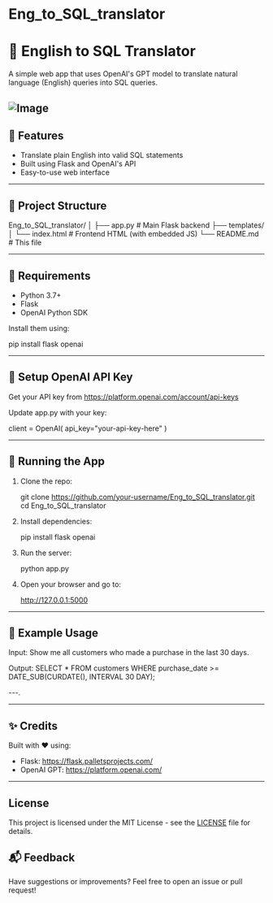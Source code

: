 # Eng_to_SQL_translator
 # 🧠 English to SQL Translator

A simple web app that uses OpenAI's GPT model to translate natural language (English) queries into SQL queries.

![Image](https://github.com/user-attachments/assets/b6006d55-71ba-4947-9d09-f56b29a08179)
---

## 🚀 Features

- Translate plain English into valid SQL statements
- Built using Flask and OpenAI's API
- Easy-to-use web interface

---

## 📁 Project Structure


Eng_to_SQL_translator/
│
├── app.py                  # Main Flask backend
├── templates/
│   └── index.html          # Frontend HTML (with embedded JS)
└── README.md               # This file

---

## 🧰 Requirements

- Python 3.7+
- Flask
- OpenAI Python SDK

Install them using:

pip install flask openai

---

## 🔑 Setup OpenAI API Key

Get your API key from https://platform.openai.com/account/api-keys

Update app.py with your key:

client = OpenAI(
    api_key="your-api-key-here"
)

---

## 🏁 Running the App

1. Clone the repo:

   git clone https://github.com/your-username/Eng_to_SQL_translator.git
   cd Eng_to_SQL_translator

2. Install dependencies:

   pip install flask openai

3. Run the server:

   python app.py

4. Open your browser and go to:

   http://127.0.0.1:5000

---

## 🧪 Example Usage

Input:
Show me all customers who made a purchase in the last 30 days.

Output:
SELECT * FROM customers WHERE purchase_date >= DATE_SUB(CURDATE(), INTERVAL 30 DAY);

---.

---

## ✨ Credits

Built with ❤️ using:
- Flask: https://flask.palletsprojects.com/
- OpenAI GPT: https://platform.openai.com/

---
## License

This project is licensed under the MIT License - see the [LICENSE](./LICENSE) file for details.



## 📬 Feedback

Have suggestions or improvements? Feel free to open an issue or pull request!